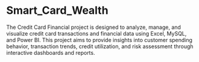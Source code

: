 # Smart_Card_Wealth
The Credit Card Financial project is designed to analyze, manage, and visualize credit card  transactions and financial data using Excel, MySQL, and Power BI. This project aims to  provide insights into customer spending behavior, transaction trends, credit utilization, and risk  assessment through interactive dashboards and reports. 
